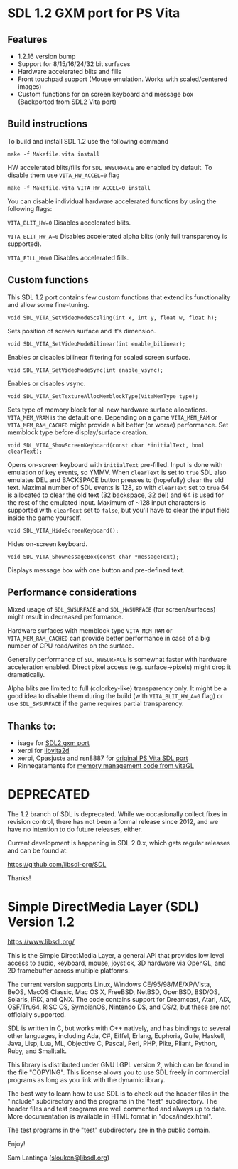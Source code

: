 # SDL 1.2 GXM port for PS Vita

## Features

- 1.2.16 version bump
- Support for 8/15/16/24/32 bit surfaces
- Hardware accelerated blits and fills
- Front touchpad support (Mouse emulation. Works with scaled/centered images)
- Custom functions for on screen keyboard and message box (Backported from SDL2 Vita port)

## Build instructions

To build and install SDL 1.2 use the following command

```make -f Makefile.vita install```

HW accelerated blits/fills for ```SDL_HWSURFACE``` are enabled by default. To disable them use ```VITA_HW_ACCEL=0``` flag

```make -f Makefile.vita VITA_HW_ACCEL=0 install```

You can disable individual hardware accelerated functions by using the following flags:

`VITA_BLIT_HW=0` Disables accelerated blits.

`VITA_BLIT_HW_A=0` Disables accelerated alpha blits (only full transparency is supported).

`VITA_FILL_HW=0` Disables accelerated fills.

## Custom functions

This SDL 1.2 port contains few custom functions that extend its functionality and allow some fine-tuning.

```void SDL_VITA_SetVideoModeScaling(int x, int y, float w, float h);```

Sets position of screen surface and it's dimension.

```void SDL_VITA_SetVideoModeBilinear(int enable_bilinear);```

Enables or disables bilinear filtering for scaled screen surface.

```void SDL_VITA_SetVideoModeSync(int enable_vsync);```

Enables or disables vsync.

```void SDL_VITA_SetTextureAllocMemblockType(VitaMemType type);```

Sets type of memory block for all new hardware surface allocations. ```VITA_MEM_VRAM``` is the default one. Depending on a game ```VITA_MEM_RAM``` or ```VITA_MEM_RAM_CACHED``` might provide a bit better (or worse) performance. Set memblock type before display/surface creation.

```void SDL_VITA_ShowScreenKeyboard(const char *initialText, bool clearText);```

Opens on-screen keyboard with ```initialText``` pre-filled. Input is done with emulation of key events, so YMMV. When ```clearText``` is set to ```true``` SDL also emulates DEL and BACKSPACE button presses to (hopefully) clear the old text. Maximal number of SDL events is 128, so with ```clearText``` set to ```true``` 64 is allocated to clear the old text (32 backspace, 32 del) and 64 is used for the rest of the emulated input. Maximum of ~128 input characters is supported with ```clearText``` set to ```false```, but you'll have to clear the input field inside the game yourself.

```void SDL_VITA_HideScreenKeyboard();```

Hides on-screen keyboard.

```void SDL_VITA_ShowMessageBox(const char *messageText);```

Displays message box with one button and pre-defined text.

## Performance considerations

Mixed usage of ```SDL_SWSURFACE``` and ```SDL_HWSURFACE``` (for screen/surfaces) might result in decreased performance.

Hardware surfaces with memblock type ```VITA_MEM_RAM``` or ```VITA_MEM_RAM_CACHED``` can provide better performance in case of a big number of CPU read/writes on the surface.

Generally performance of ```SDL_HWSURFACE``` is somewhat faster with hardware acceleration enabled. Direct pixel access (e.g. surface->pixels) might drop it dramatically.

Alpha blits are limited to full (colorkey-like) transparency only. It might be a good idea to disable them during the build (with `VITA_BLIT_HW_A=0` flag) or use ```SDL_SWSURFACE``` if the game requires partial transparency.

## Thanks to:
- isage for [SDL2 gxm port](https://github.com/isage/SDL-mirror)
- xerpi for [libvita2d](https://github.com/xerpi/libvita2d)
- xerpi, Cpasjuste and rsn8887 for [original PS Vita SDL port](https://github.com/rsn8887/SDL-Vita/tree/SDL12)
- Rinnegatamante for [memory management code from vitaGL](https://github.com/Rinnegatamante/vitaGL)


# DEPRECATED

The 1.2 branch of SDL is deprecated. While we occasionally collect fixes
in revision control, there has not been a formal release since 2012, and
we have no intention to do future releases, either.

Current development is happening in SDL 2.0.x, which gets regular
releases and can be found at:

https://github.com/libsdl-org/SDL

Thanks!



# Simple DirectMedia Layer (SDL) Version 1.2

https://www.libsdl.org/

This is the Simple DirectMedia Layer, a general API that provides low
level access to audio, keyboard, mouse, joystick, 3D hardware via OpenGL,
and 2D framebuffer across multiple platforms.

The current version supports Linux, Windows CE/95/98/ME/XP/Vista, BeOS,
MacOS Classic, Mac OS X, FreeBSD, NetBSD, OpenBSD, BSD/OS, Solaris, IRIX,
and QNX.  The code contains support for Dreamcast, Atari, AIX, OSF/Tru64,
RISC OS, SymbianOS, Nintendo DS, and OS/2, but these are not officially
supported.

SDL is written in C, but works with C++ natively, and has bindings to
several other languages, including Ada, C#, Eiffel, Erlang, Euphoria,
Guile, Haskell, Java, Lisp, Lua, ML, Objective C, Pascal, Perl, PHP,
Pike, Pliant, Python, Ruby, and Smalltalk.

This library is distributed under GNU LGPL version 2, which can be
found in the file  "COPYING".  This license allows you to use SDL
freely in commercial programs as long as you link with the dynamic
library.

The best way to learn how to use SDL is to check out the header files in
the "include" subdirectory and the programs in the "test" subdirectory.
The header files and test programs are well commented and always up to date.
More documentation is available in HTML format in "docs/index.html".

The test programs in the "test" subdirectory are in the public domain.

Enjoy!

Sam Lantinga (slouken@libsdl.org)

